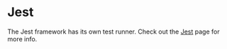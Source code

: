 # Jest

The Jest framework has its own test runner. Check out the [Jest](../integrations/jest.md) page for more info.